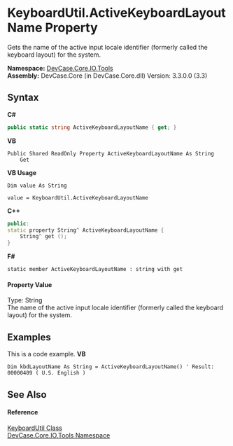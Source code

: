 # KeyboardUtil.ActiveKeyboardLayoutName Property 
 

Gets the name of the active input locale identifier (formerly called the keyboard layout) for the system.

**Namespace:**&nbsp;<a href="N_DevCase_Core_IO_Tools">DevCase.Core.IO.Tools</a><br />**Assembly:**&nbsp;DevCase.Core (in DevCase.Core.dll) Version: 3.3.0.0 (3.3)

## Syntax

**C#**<br />
``` C#
public static string ActiveKeyboardLayoutName { get; }
```

**VB**<br />
``` VB
Public Shared ReadOnly Property ActiveKeyboardLayoutName As String
	Get
```

**VB Usage**<br />
``` VB Usage
Dim value As String

value = KeyboardUtil.ActiveKeyboardLayoutName

```

**C++**<br />
``` C++
public:
static property String^ ActiveKeyboardLayoutName {
	String^ get ();
}
```

**F#**<br />
``` F#
static member ActiveKeyboardLayoutName : string with get

```


#### Property Value
Type: String<br />The name of the active input locale identifier (formerly called the keyboard layout) for the system.

## Examples
This is a code example. 
**VB**<br />
``` VB
Dim kbdLayoutName As String = ActiveKeyboardLayoutName() ' Result: 00000409 ( U.S. English )
```


## See Also


#### Reference
<a href="T_DevCase_Core_IO_Tools_KeyboardUtil">KeyboardUtil Class</a><br /><a href="N_DevCase_Core_IO_Tools">DevCase.Core.IO.Tools Namespace</a><br />